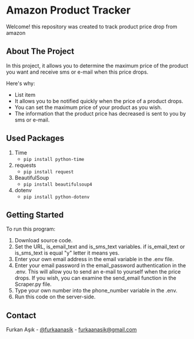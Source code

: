 # Amazon Product Tracker
Welcome! this repository was created to track product price drop from amazon

## About The Project
In this project, it allows you to determine the maximum price of the product you want and receive sms or e-mail when this price drops.

Here's why:
 - List item
 - It allows you to be notified quickly when the price of a product drops.
 - You can set the maximum price of your product as you wish.
 - The information that the product price has decreased is sent to you by sms or e-mail.
 
 ## Used Packages
1. Time
    - `pip install python-time`
2. requests
    - `pip install request`
3. BeautifulSoup
    - `pip install beautifulsoup4`
4. dotenv
    - `pip install python-dotenv`
 
## Getting Started
To run this program:
 1. Download source code.
 2.  Set the URL, is_email_text and is_sms_text variables. if is_email_text or is_sms_text is equal "y" letter it means yes.
 3. Enter your own email address in the email variable in the .env file.
 4. Enter your email password in the email_password authentication in the .env. This will allow you to send an e-mail to yourself when the price drops. If you wish, you can examine the send_email function in the Scraper.py file.
 5. Type your own number into the phone_number variable in the .env.
 6. Run this code on the server-side.

## Contact
Furkan Aşık - [@furkaanasik](https://twitter.com/furkaanasik) - furkaanasik@gmail.com
